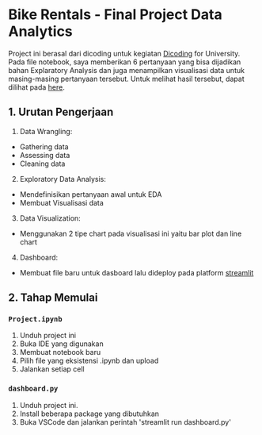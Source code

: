 # Bike Rentals - Final Project Data Analytics

Project ini berasal dari dicoding untuk kegiatan [Dicoding](https://www.dicoding.com/) for University. Pada file notebook, saya memberikan 6 pertanyaan yang bisa dijadikan bahan Explaratory Analysis dan juga menampilkan visualisasi data untuk masing-masing pertanyaan tersebut. Untuk melihat hasil tersebut, dapat dilihat pada [here](https://bike-sharing-project-dicoding.streamlit.app//).

## 1. Urutan Pengerjaan
1. Data Wrangling: 
 - Gathering data
 - Assessing data
 - Cleaning data
2. Exploratory Data Analysis:
 - Mendefinisikan pertanyaan awal untuk EDA
 - Membuat Visualisasi data
3. Data Visualization:
 - Menggunakan 2 tipe chart pada visualisasi ini yaitu bar plot dan line chart
4. Dashboard:
 - Membuat file baru untuk dasboard lalu dideploy pada platform [streamlit](https://share.streamlit.io/)

## 2. Tahap Memulai
### `Project.ipynb`
1. Unduh project ini
2. Buka IDE yang digunakan
3. Membuat notebook baru
4. Pilih file yang eksistensi .ipynb dan upload
5. Jalankan setiap cell

### `dashboard.py`
1. Unduh project ini.
2. Install beberapa package yang dibutuhkan
3. Buka VSCode dan jalankan perintah 'streamlit run dashboard.py'